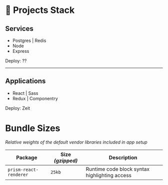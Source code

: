 # 🔮 Projects Stack

## Services

- Postgres | Redis
- Node
- Express

Deploy: ??

---

## Applications

- React | Sass
- Redux | Componentry

Deploy: Zeit

# Bundle Sizes

_Relative weights of the default vendor libraries included in app setup_

| Package                | Size _(gzipped)_ | Description                                   |
| ---------------------- | ---------------- | --------------------------------------------- |
| `prism-react-renderer` | `25kb`           | Runtime code block syntax highlighting access |
